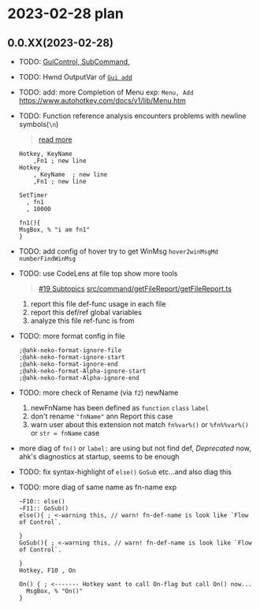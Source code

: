 # 2023-02-28 plan

## 0.0.XX(2023-02-28)

- TODO: [GuiControl, SubCommand,](https://www.autohotkey.com/docs/v1/lib/GuiControl.htm)
- TODO: Hwnd OutputVar of [`Gui add`](https://www.autohotkey.com/docs/v1/lib/Gui.htm#PosSize)
- TODO: add: more Completion of Menu exp: `Menu, Add` <https://www.autohotkey.com/docs/v1/lib/Menu.htm>
- TODO: Function reference analysis encounters problems with newline symbols(`\n`)
  > [read more](https://github.com/CoffeeChaton/vscode-autohotkey-NekoHelp/issues/17#issuecomment-1416761073)

  ```ahk
  Hotkey, KeyName
      ,Fn1 ; new line
  Hotkey
      , KeyName  ; new line
      ,Fn1 ; new line

  SetTimer 
    , fn1
    , 10000

  fn1(){
  MsgBox, % "i am fn1"
  }
  ```

- TODO: add config of hover try to get WinMsg `hover2winMsgMd` `numberFindWinMsg`
- TODO: use CodeLens at file top show more tools
  > [#19 Subtopics](https://github.com/CoffeeChaton/vscode-autohotkey-NekoHelp/issues/19#issuecomment-1416783262)
  > [src/command/getFileReport/getFileReport.ts](../src/command/getFileReport/getFileReport.ts)
  1. report this file def-func usage in each file
  2. report this def/ref global variables
  3. analyze this file ref-func is from

- TODO: more format config in file

  ```ahk
  ;@ahk-neko-format-ignore-file
  ;@ahk-neko-format-ignore-start
  ;@ahk-neko-format-ignore-end 
  ;@ahk-neko-format-Alpha-ignore-start
  ;@ahk-neko-format-Alpha-ignore-end
  ```

- TODO: more check of Rename (via `f2`) newName
  1. newFnName has been defined as `function` `class` `label`
  2. don't rename `"fnName"` ann Report this case
  3. warn user about this extension not match `fn%var%()` or `%fn%%var%()` or `str = fnName` case

- more diag of `fn()` or `label:` are using but not find def, _Deprecated_ now, ahk's diagnostics at startup, seems to be enough
- TODO: fix syntax-highlight of `else()` `GoSub` etc...and also diag this
- TODO: more diag of same name as fn-name exp

  ```ahk
  ~F10:: else()
  ~F11:: GoSub()
  else(){ ; <-warning this, // warn! fn-def-name is look like `Flow of Control`.

  }
  GoSub(){ ; <-warning this, // warn! fn-def-name is look like `Flow of Control`.

  }
  Hotkey, F10 , On

  On() { ; <------- Hotkey want to call On-flag but call On() now...
    MsgBox, % "On()"
  }
  ```
